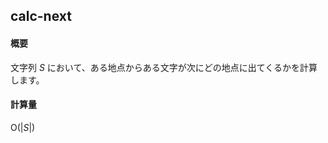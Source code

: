 ## calc-next

#### 概要

文字列 $S$ において、ある地点からある文字が次にどの地点に出てくるかを計算します。

#### 計算量

$\mathrm{O}(\lvert S\lvert)$